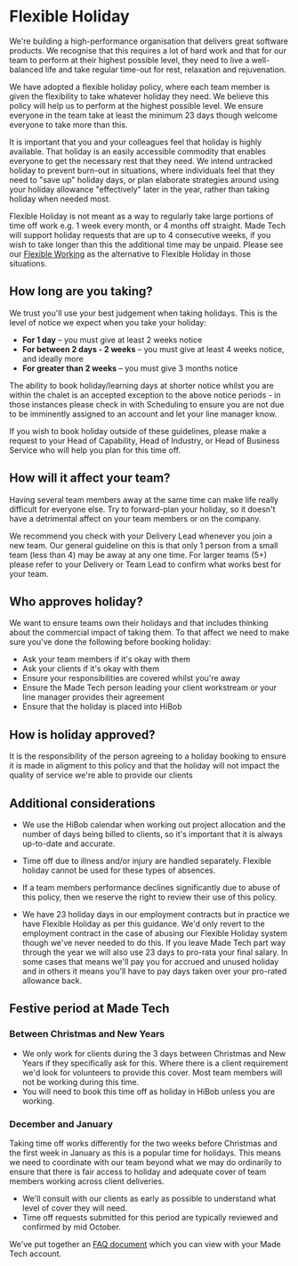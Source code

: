 # Flexible Holiday

We're building a high-performance organisation that delivers great software products. We recognise that this requires a lot of hard work and that for our team to perform at their highest possible level, they need to live a well-balanced life and take regular time-out for rest, relaxation and rejuvenation.

We have adopted a flexible holiday policy, where each team member is given the flexibility to take whatever holiday they need. We believe this policy will help us to perform at the highest possible level. We ensure everyone in the team take at least the minimum 23 days though welcome everyone to take more than this.

It is important that you and your colleagues feel that holiday is highly available. That holiday is an easily accessible commodity that enables everyone to get the necessary rest that they need. We intend untracked holiday to prevent burn-out in situations, where individuals feel that they need to "save up" holiday days, or plan elaborate strategies around using your holiday allowance "effectively" later in the year, rather than taking holiday when needed most.

Flexible Holiday is not meant as a way to regularly take large portions of time off work e.g. 1 week every month, or 4 months off straight.  Made Tech will support holiday requests that are up to 4 consecutive weeks, if you wish to take longer than this the additional time may be unpaid. Please see our [Flexible Working](flexible_working.md) as the alternative to Flexible Holiday in those situations.

## How long are you taking?

We trust you'll use your best judgement when taking holidays. This is the level of notice we expect when you take your holiday:

* **For 1 day** – you must give at least 2 weeks notice
* **For between 2 days - 2 weeks** – you must give at least 4 weeks notice, and ideally more
* **For greater than 2 weeks** – you must give 3 months notice

The ability to book holiday/learning days at shorter notice whilst you are within the chalet is an accepted exception to the above notice periods - in those instances please check in with Scheduling to ensure you are not due to be imminently assigned to an account and let your line manager know. 

If you wish to book holiday outside of these guidelines, please make a request to your Head of Capability, Head of Industry, or Head of Business Service who will help you plan for this time off. 

## How will it affect your team?

Having several team members away at the same time can make life really difficult for everyone else. Try to forward-plan your holiday, so it doesn't have a detrimental affect on your team members or on the company.

We recommend you check with your Delivery Lead whenever you join a new team. Our general guideline on this is that only 1 person from a small team (less than 4) may be away at any one time. For larger teams (5+) please refer to your Delivery or Team Lead to confirm what works best for your team. 

## Who approves holiday?

We want to ensure teams own their holidays and that includes thinking about the commercial impact of taking them. To that affect we need to make sure you've done the following before booking holiday:

* Ask your team members if it's okay with them
* Ask your clients if it's okay with them
* Ensure your responsibilities are covered whilst you're away
* Ensure the Made Tech person leading your client workstream or your line manager provides their agreement
* Ensure that the holiday is placed into HiBob

## How is holiday approved?

It is the responsibility of the person agreeing to a holiday booking to ensure it is made in aligment to this policy and that the holiday will not impact the quality of service we're able to provide our clients

## Additional considerations

* We use the HiBob calendar when working out project allocation and the number of days being billed to clients, so it's important that it is always up-to-date and accurate.

* Time off due to illness and/or injury are handled separately. Flexible holiday cannot be used for these types of absences.

* If a team members performance declines significantly due to abuse of this policy, then we reserve the right to review their use of this policy.

* We have 23 holiday days in our employment contracts but in practice we have Flexible Holiday as per this guidance. We'd only revert to the employment contract in the case of abusing our Flexible Holiday system though we've never needed to do this. If you leave Made Tech part way through the year we will also use 23 days to pro-rata your final salary. In some cases that means we'll pay you for accrued and unused holiday and in others it means you'll have to pay days taken over your pro-rated allowance back.

## Festive period at Made Tech 


### Between Christmas and New Years
* We only work for clients during the 3 days between Christmas and New Years if they specifically ask for this. Where there is a client requirement we'd look for volunteers to provide this cover. Most team members will not be working during this time.
* You will need to book this time off as holiday in HiBob unless you are working.

### December and January
Taking time off works differently for the two weeks before Christmas and the first week in January as this is a popular time for holidays.
This means we need to coordinate with our team beyond what we may do ordinarily to ensure that there is fair access to holiday and adequate cover of team members working across client deliveries.

* We'll consult with our clients as early as possible to understand what level of cover they will need.
* Time off requests submitted for this period are typically reviewed and confirmed by mid October. 

We've put together an [FAQ document](https://docs.google.com/document/d/1vaAFMbznH-sGMgstjmFXrA9dIxio-vr53C7JHs7Inao/edit#) which you can view with your Made Tech account.
